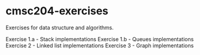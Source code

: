 # cmsc204-exercises
Exercises for data structure and algorithms.

Exercise 1.a - Stack implementations
Exercise 1.b - Queues implementations
Exercise 2 - Linked list implementations
Exercise 3 - Graph implementations
